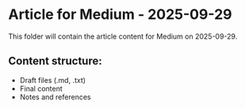 # Article for Medium - 2025-09-29

This folder will contain the article content for Medium on 2025-09-29.

## Content structure:
- Draft files (.md, .txt)
- Final content
- Notes and references
